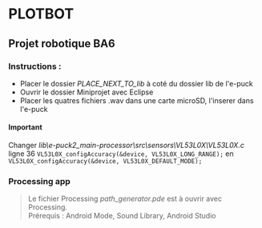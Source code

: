 # PLOTBOT
## Projet robotique BA6


### Instructions :
* Placer le dossier *PLACE_NEXT_TO_lib* à coté du dossier lib de l'e-puck
* Ouvrir le dossier Miniprojet avec Eclipse
* Placer les quatres fichiers .wav dans une carte microSD, l'inserer dans l'e-puck

#### Important
Changer _lib\e-puck2_main-processor\src\sensors\VL53L0X\VL53L0X.c_ ligne 36  `VL53L0X_configAccuracy(&device, VL53L0X_LONG_RANGE);` en
`VL53L0X_configAccuracy(&device, VL53L0X_DEFAULT_MODE);`


### Processing app
>Le fichier Processing *path_generator.pde* est à ouvrir avec Processing.<br />
>Prérequis : Android Mode, Sound Library, Android Studio
